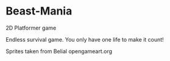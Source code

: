 # Beast-Mania
2D Platformer game

Endless survival game. You only have one life to make it count!

Sprites taken from 
Belial
opengameart.org
